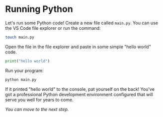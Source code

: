 # Running Python

Let's run some Python code! Create a new file called `main.py`. You can use the VS Code file explorer or run the command:

```bash
touch main.py
```

Open the file in the file explorer and paste in some simple "hello world" code.

```python
print("hello world")
```

Run your program:

```bash
python main.py
```

If it printed "hello world" to the console, pat yourself on the back! You've got a professional Python development environment configured that will serve you well for years to come.

*You can move to the next step.*
